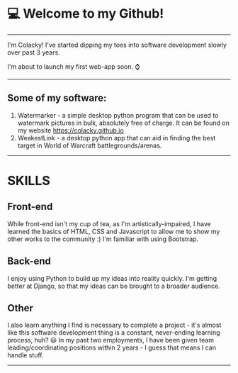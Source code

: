 # :computer: Welcome to my Github!

---

I'm Colacky! I've started dipping my toes into software development slowly over past 3 years.

I'm about to launch my first web-app soon. :watch:

---

## Some of my software:
1. Watermarker - a simple desktop python program that can be used to watermark pictures in bulk, absolutely free of charge. It can be found on my website https://colacky.github.io
2. WeakestLink - a desktop python app that can aid in finding the best target in World of Warcraft battlegrounds/arenas.

---

# SKILLS

## Front-end
While front-end isn't my cup of tea, as I'm artistically-impaired, I have learned the basics of HTML, CSS and Javascript to allow me to show my other works to the community :)
I'm familiar with using Bootstrap.

## Back-end
I enjoy using Python to build up my ideas into reality quickly. I'm getting better at Django, so that my ideas can be brought to a broader audience.

## Other
I also learn anything I find is necessary to complete a project - it's almost like this software development thing is a constant, never-ending learning process, huh? :smiley:
In my past two employments, I have been given team leading/coordinating positions within 2 years - I guess that means I can handle stuff.

---

